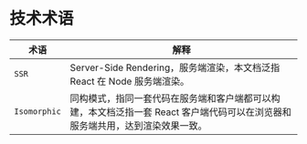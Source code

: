 # 技术术语

| 术语         | 解释                                                                                                                          |
| ------------ | ----------------------------------------------------------------------------------------------------------------------------- |
| `SSR`        | Server-Side Rendering，服务端渲染，本文档泛指 React 在 Node 服务端渲染。                                                      |
| `Isomorphic` | 同构模式，指同一套代码在服务端和客户端都可以构建，本文档泛指一套 React 客户端代码可以在浏览器和服务端共用，达到渲染效果一致。 |
